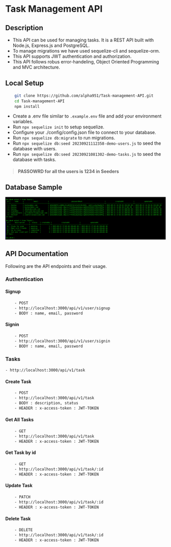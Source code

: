 # Task Management API

## Description

- This API can be used for managing tasks. It is a REST API built with Node.js, Express.js and PostgreSQL.
- To manage migrations we have used sequelize-cli and sequelize-orm.
- This API supports JWT authentication and authorization.
- This API follows robus error-handeling, Object Oriented Programming and MVC architecture.

## Local Setup
```bash
    git clone https://github.com/alpha951/Task-management-API.git
    cd Task-management-API
    npm install
```
- Create a .env file similar to ```.example.env``` file and add your environment variables.
- Run ```npx sequelize init```  to setup sequelize.
- Configure your ./config/config.json file to connect to your database.
- Run ```npx sequelize db:migrate``` to run migrations.
- Run ```npx sequelize db:seed 20230921112358-demo-users.js``` to seed the database with users.
- Run ```npx sequelize db:seed 20230921081302-demo-tasks.js``` to seed the database with tasks.

>  #### PASSOWRD for all the users is 1234 in Seeders

## Database Sample
![Database Sample](./db.png)

## API Documentation

Following are the API endpoints and their usage.

### Authentication
#### Signup
        - POST
        - http://localhost:3000/api/v1/user/signup
        - BODY : name, email, password
#### Signin
        - POST
        - http://localhost:3000/api/v1/user/signin
        - BODY : name, email, password

### Tasks
    - http://localhost:3000/api/v1/task
#### Create Task
        - POST
        - http://localhost:3000/api/v1/task
        - BODY : description, status
        - HEADER : x-access-token : JWT-TOKEN

#### Get All Tasks
        - GET
        - http://localhost:3000/api/v1/task
        - HEADER : x-access-token : JWT-TOKEN
        
#### Get Task by id
        - GET
        - http://localhost:3000/api/v1/task/:id
        - HEADER : x-access-token : JWT-TOKEN

#### Update Task
        - PATCH
        - http://localhost:3000/api/v1/task/:id
        - HEADER : x-access-token : JWT-TOKEN

#### Delete Task
        - DELETE
        - http://localhost:3000/api/v1/task/:id
        - HEADER : x-access-token : JWT-TOKEN
